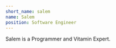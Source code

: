 ```yaml
---
short_name: salem
name: Salem
position: Software Engineer
---
```

Salem is a Programmer and Vitamin Expert.